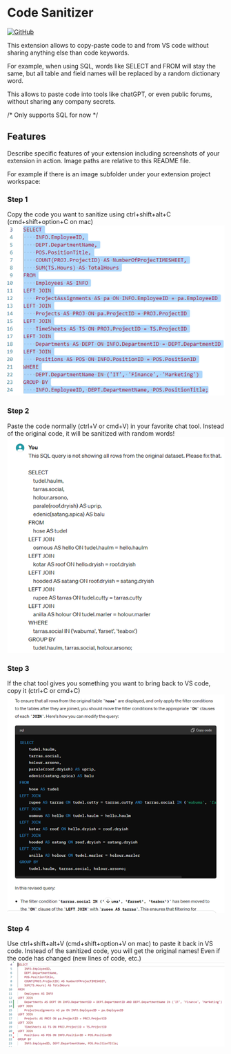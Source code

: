 # Code Sanitizer

[![GitHub](https://img.shields.io/badge/-GitHub-181717?style=for-the-badge&logo=github&logoColor=white)](https://github.com/hugolatendresse/code-sanitizer-vs-code-extension)

This extension allows to copy-paste code to and from VS code without sharing anything else than code keywords.

For example, when using SQL, words like SELECT and FROM will stay the same, but all table and field names will be replaced by a random dictionary word.

This allows to paste code into tools like chatGPT, or even public forums, without sharing any company secrets.

/* Only supports SQL for now */

## Features

Describe specific features of your extension including screenshots of your extension in action. Image paths are relative to this README file.

For example if there is an image subfolder under your extension project workspace:

### Step 1
Copy the code you want to sanitize using ctrl+shift+alt+C (cmd+shift+option+C on mac)
![VS Code Screenshot Before](./images/Picture1.png)

### Step 2
Paste the code normally (ctrl+V or cmd+V) in your favorite chat tool. 
Instead of the original code, it will be sanitized with random words!
![Prompting LLM](./images/PicturePrompt.png)

### Step 3
If the chat tool gives you something you want to bring back to VS code, copy it (ctrl+C or cmd+C) 
![Pasting from LLM](./images/Picture2.png)

### Step 4
Use ctrl+shift+alt+V (cmd+shift+option+V on mac) to paste it back in VS code.
Instead of the sanitized code, you will get the original names! Even if the code has changed (new lines of code, etc.)
![VS Code Screenshot After](./images/Picture3.png)
